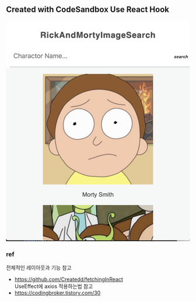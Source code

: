 ## Created with CodeSandbox Use React Hook

![202005018](./20200518.png)

### ref

전체적인 레이아웃과 기능 참고

- https://github.com/Createdd/fetchingInReact  
  UseEffect에 axios 적용하는법 참고
- https://codingbroker.tistory.com/30

